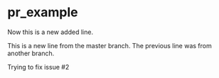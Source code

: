 # pr_example

Now this is a new added line.

This is a new line from the master branch. The previous line was from
another branch.

Trying to fix issue #2
